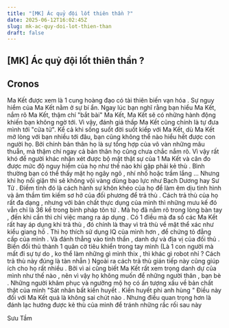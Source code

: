 ```yaml
---
title: "[MK] Ác quỷ đội lốt thiên thần ?"
date: 2025-06-12T16:02:45Z
slug: mk-ac-quy-doi-lot-thien-than
draft: false
---
```


## [MK] Ác quỷ đội lốt thiên thần ?

## Cronos

Ma Kết được xem là 1 cung hoàng đạo có tài thiên biến vạn hóa . 
Sự nguy hiểm của Ma Kết nằm ở sự bí ẩn. 
Ngay lúc bạn nghĩ rằng bạn hiểu Ma Kết, nắm rõ Ma Kết, thậm chí "bắt bài" Ma Kết, Ma Kết sẽ có những hành động khiến bạn không ngờ tới. Vì vậy, đánh giá thấp Ma Kết cũng chính là tự đưa mình tới "cửa tử".
Kể cả khi sống suốt đời suốt kiếp với Ma Kết, dù Ma Kết mở lòng với bạn nhiều tới đâu, bạn cũng không thể nào hiểu hết được con người họ.
Bởi chính bản thân họ là sự tổng hợp của vô vàn những mâu thuẫn, mà thậm chí ngay cả bản thân họ cũng chưa chắc nắm rõ. Vì vậy rất khó để người khác nhận xét được bộ mặt thật sự của 1 Ma Kết và cân đo được mức độ nguy hiểm của họ như thế nào khi gặp phải kẻ thù .
Bình thường bạn có thể thấy mặt họ ngây ngô , nhí nhố hoặc trầm lắng ... Nhưng khi họ nổi giận thì sẽ không vội vàng dùng bạo lực như Bạch Dương hay Sư Tử .
Điềm tĩnh đó là cách hành sự khôn khéo của họ để làm êm dịu tình hình và âm thầm tìm kiếm sơ hở của đối phương để trả thù .
Cách trả thù của họ rất đa dạng , nhưng với bản chất thực dụng của mình thì những mưu kế đó vẫn chỉ là 36 kế trong binh pháp tôn tử . Mà họ đã nắm rõ trong lòng bàn tay , đến khi cần thì chỉ việc mang ra áp dụng .
Có 1 điều mà đa số các Ma Kết rất hay áp dụng khi trả thù , đó chính là thay vì trả thù về mặt thể xác như kiểu giang hồ . Thì họ thích sử dụng IQ của mình hơn , để chứng tỏ đẳng cấp của mình . Và đánh thẳng vào tinh thần , danh dự và địa vị của đối thủ . Biến đối thủ thành 1 quân cờ tiêu khiển trong tay mình (Là 1 con người mà mất đi sự tự do , ko thể làm những gì mình thix , thì khác gì robot nhỉ ? Cách trả thù này đúng là tàn nhẫn )
Ngoài ra cách trả thù gián tiếp này cũng giúp ích cho họ rất nhiều . Bởi vì ai cũng biết Ma Kết rất xem trọng danh dự của mình như thế nào , nên vì vậy họ không muốn để những người thân , bạn bè . Những người khâm phục và ngưỡng mộ họ có ấn tượng xấu về bản chất thật của mình "Sát nhân bất kiến huyết . Kiến huyết phi anh hùng " Điều này đối với Ma Kết quả là không sai chút nào .
Nhưng điều quan trọng hơn là đánh lạc hướng được kẻ thù của mình để tránh những rắc rối sau này
 
Sưu Tầm